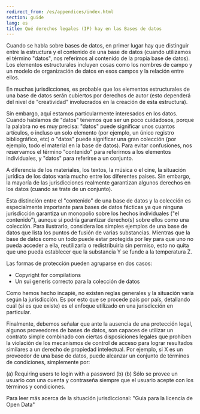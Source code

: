 ```yaml
---
redirect_from: /es/appendices/index.html
section: guide
lang: es
title: Qué derechos legales (IP) hay en las Bases de datos
---
```


Cuando se habla sobre bases de datos, en primer lugar hay que distinguir entre la estructura y el contenido de una base de datos (cuando utilizamos el término "datos", nos referimos al contenido de la propia base de datos). Los elementos estructurales incluyen cosas como los nombres de campo y un modelo de organización de datos en esos campos y la relación entre ellos.

En muchas jurisdicciones, es probable que los elementos estructurales de una base de datos serán cubiertos por derechos de autor (esto dependerá del nivel de "creatividad" involucrados en la creación de esta estructura).

Sin embargo, aquí estamos particularmente interesados ​​en los datos. Cuando hablamos de "datos" tenemos que ser un poco cuidadosos, porque la palabra no es muy precisa: "datos" puede significar unos cuantos artículos, o incluso un solo elemento (por ejemplo, un único registro bibliográfico, etc) o "datos" puede significar una gran colección (por ejemplo, todo el material en la base de datos). Para evitar confusiones, nos reservamos el término "contenido" para referirnos a los elementos individuales, y "datos" para referirse a un conjunto.

A diferencia de los materiales, los textos, la música o el cine, la situación jurídica de los datos varía mucho entre los diferentes países. Sin embargo, la mayoría de las jurisdicciones realmente garantizan algunos derechos en los datos (cuando se trate de un conjunto).

Esta distinción entre el "contenido" de una base de datos y la colección es especialmente importante para bases de datos fácticas ya que ninguna jurisdicción garantiza un monopolio sobre los hechos individuales ("el contenido"), aunque sí podría garantizar derecho(s) sobre ellos como una colección. Para ilustrarlo, considera los simples ejemplos de una base de datos que lista los puntos de fusión de varias substancias. Mientras que la base de datos como un todo puede estar protegida por ley para que uno no pueda acceder a ella, reutilizarla o redistribuirla sin permiso, esto no quita que uno pueda establecer que la substancia Y se funde a la temperatura Z.

Las formas de protección pueden agruparse en dos casos:

-   Copyright for compilations
-   Un sui generis correcto para la colección de datos

Como hemos hecho incapié, no existen reglas generales y la situación varía según la jurisdicción. Es por esto que se procede país por país, detallando cuál (si es que existe) es el enfoque utilizado en una jurisdicción en particular.

Finalmente, debemos señalar que ante la ausencia de una protección legal, algunos proveedores de bases de datos, son capaces de utilizar un contrato simple combinado con ciertas disposiciones legales que prohíben la violación de los mecanismos de control de acceso para lograr resultados similares a un derecho de propiedad intelectual. Por ejemplo, si X es un proveedor de una base de datos, puede alcanzar un conjunto de términos de condiciones, simplemente por:

(a) Requiring users to login with a password (b) (b) Sólo se provee un usuario con una cuenta y contraseña siempre que el usuario acepte con los términos y condiciones.

Para leer más acerca de la situación jurisdiccional: "Guia para la licencia de Open Data"
